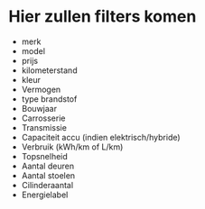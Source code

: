 # Hier zullen filters komen

* merk
* model
* prijs
* kilometerstand
* kleur
* Vermogen
* type brandstof
* Bouwjaar
* Carrosserie
* Transmissie
* Capaciteit accu (indien elektrisch/hybride)
* Verbruik (kWh/km of L/km)
* Topsnelheid
* Aantal deuren
* Aantal stoelen
* Cilinderaantal
* Energielabel
